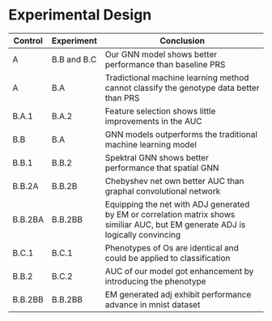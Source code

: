 # Experimental Design

| Control | Experiment  | Conclusion                                                   |
| ------- | ----------- | ------------------------------------------------------------ |
| A       | B.B and B.C | Our GNN model shows better performance than baseline PRS     |
| A       | B.A         | Tradictional machine learning method cannot classify the genotype data better than PRS |
| B.A.1   | B.A.2       | Feature selection shows little improvements in the AUC       |
| B.B     | B.A         | GNN models outperforms the traditional machine learning model |
| B.B.1   | B.B.2       | Spektral GNN shows better performance that spatial GNN       |
| B.B.2A  | B.B.2B      | Chebyshev net own better AUC than graphal convolutional network |
| B.B.2BA | B.B.2BB     | Equipping the net with ADJ generated by EM or correlation matrix shows similiar AUC, but EM generate ADJ is logically convincing |
| B.C.1   | B.C.1       | Phenotypes of Os are identical and could be applied to classification |
| B.B.2   | B.C.2       | AUC of our model got enhancement by introducing the phenotype |
| B.B.2BB | B.B.2BB | EM generated adj exhibit performance advance in mnist dataset |

